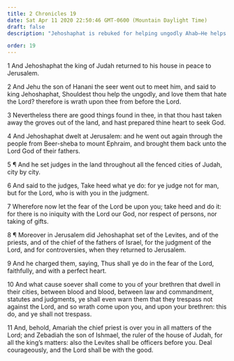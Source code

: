 ```yaml
---
title: 2 Chronicles 19
date: Sat Apr 11 2020 22:50:46 GMT-0600 (Mountain Daylight Time)
draft: false
description: "Jehoshaphat is rebuked for helping ungodly Ahab—He helps the people return to the Lord, sets up judges, and administers justice."

order: 19
---
```

    
1 And Jehoshaphat the king of Judah returned to his house in peace to Jerusalem.

2 And Jehu the son of Hanani the seer went out to meet him, and said to king Jehoshaphat, Shouldest thou help the ungodly, and love them that hate the Lord? therefore is wrath upon thee from before the Lord.

3 Nevertheless there are good things found in thee, in that thou hast taken away the groves out of the land, and hast prepared thine heart to seek God.

4 And Jehoshaphat dwelt at Jerusalem: and he went out again through the people from Beer-sheba to mount Ephraim, and brought them back unto the Lord God of their fathers.

5 ¶ And he set judges in the land throughout all the fenced cities of Judah, city by city.

6 And said to the judges, Take heed what ye do: for ye judge not for man, but for the Lord, who is with you in the judgment.

7 Wherefore now let the fear of the Lord be upon you; take heed and do it: for there is no iniquity with the Lord our God, nor respect of persons, nor taking of gifts.

8 ¶ Moreover in Jerusalem did Jehoshaphat set of the Levites, and of the priests, and of the chief of the fathers of Israel, for the judgment of the Lord, and for controversies, when they returned to Jerusalem.

9 And he charged them, saying, Thus shall ye do in the fear of the Lord, faithfully, and with a perfect heart.

10 And what cause soever shall come to you of your brethren that dwell in their cities, between blood and blood, between law and commandment, statutes and judgments, ye shall even warn them that they trespass not against the Lord, and so wrath come upon you, and upon your brethren: this do, and ye shall not trespass.

11 And, behold, Amariah the chief priest is over you in all matters of the Lord; and Zebadiah the son of Ishmael, the ruler of the house of Judah, for all the king’s matters: also the Levites shall be officers before you. Deal courageously, and the Lord shall be with the good.
